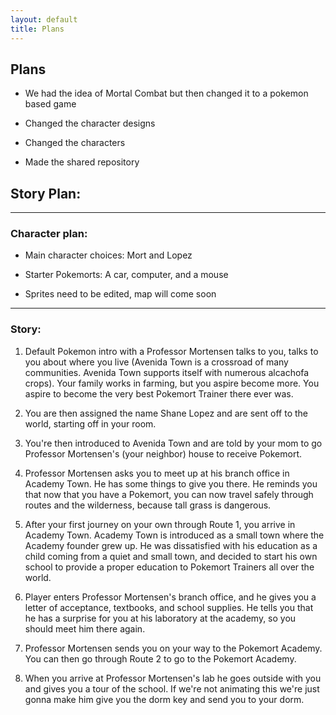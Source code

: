 ```yaml
---
layout: default
title: Plans
---
```


## Plans

- We had the idea of Mortal Combat but then changed it to a pokemon based game

- Changed the character designs

- Changed the characters

- Made the shared repository


## Story Plan:

---

### Character plan:

- Main character choices: Mort and Lopez 

- Starter Pokemorts: A car, computer, and a mouse

- Sprites need to be edited, map will come soon

---

### Story: 
1. Default Pokemon intro with a Professor Mortensen talks to you, talks to you about where you live (Avenida Town is a crossroad of many communities. Avenida Town supports itself with numerous alcachofa crops). Your family works in farming, but you aspire become more. You aspire to become the very best Pokemort Trainer there ever was. 

2. You are then assigned the name Shane Lopez and are sent off to the world, starting off in your room.

3. You're then introduced to Avenida Town and are told by your mom to go Professor Mortensen's (your neighbor) house to receive Pokemort. 

4. Professor Mortensen asks you to meet up at his branch office in Academy Town. He has some things to give you there. He reminds you that now that you have a Pokemort, you can now travel safely through routes and the wilderness, because tall grass is dangerous.

5. After your first journey on your own through Route 1, you arrive in Academy Town. Academy Town is introduced as a small town where the Academy founder grew up. He was dissatisfied with his education as a child coming from a quiet and small town, and decided to start his own school to provide a proper education to Pokemort Trainers all over the world. 

6. Player enters Professor Mortensen's branch office, and he gives you a letter of acceptance, textbooks, and school supplies. He tells you that he has a surprise for you at his laboratory at the academy, so you should meet him there again. 

7. Professor Mortensen sends you on your way to the Pokemort Academy. You can then go through Route 2 to go to the Pokemort Academy. 

8. When you arrive at Professor Mortensen's lab he goes outside with you and gives you a tour of the school. If we're not animating this we're just gonna make him give you the dorm key and send you to your dorm.

